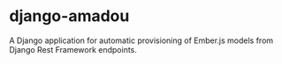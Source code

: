 django-amadou
=============

A Django application for automatic provisioning of Ember.js models from Django Rest Framework endpoints.

